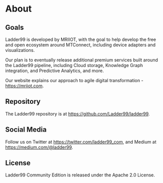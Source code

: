 # About

## Goals

Ladder99 is developed by MRIIOT, with the goal to help develop the free and open ecosystem around MTConnect, including device adapters and visualizations.

Our plan is to eventually release additional premium services built around the Ladder99 pipeline, including Cloud storage, Knowledge Graph integration, and Predictive Analytics, and more.

Our website explains our approach to agile digital transformation - https://mriiot.com.

## Repository

The Ladder99 repository is at https://github.com/Ladder99/ladder99.

<!-- ## Contact Us

You can reach us at info@ladder99.com. -->

## Social Media

Follow us on Twitter at https://twitter.com/ladder99_com, and Medium at https://medium.com/@ladder99.

## License

Ladder99 Community Edition is released under the Apache 2.0 License.
